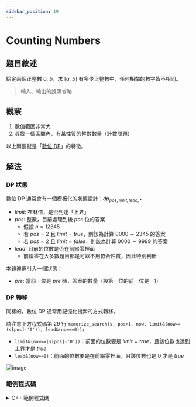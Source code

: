 ```yaml
---
sidebar_position: 19
---
```


Counting Numbers 
===

## 題目敘述
給定兩個正整數 $a,\ b$，求 $[a,\ b]$ 有多少正整數中，任何相鄰的數字皆不相同。

> 輸入、輸出的說明省略

## 觀察
1. 數值範圍非常大
2. 尋找一個區間內，有某性質的整數數量（計數問題）

以上兩個就是「[數位 DP](https://oi-wiki.org/dp/number/)」的特徵。

## 解法
### DP 狀態
數位 DP 通常會有一個模板化的狀態設計：$dp_{pos,limit,lead,*}$

- $limit$: 布林值，是否到達「上界」
- $pos$: 整數，目前處理到後 $pos$ 位的答案
	- 假設 $n = 12345$
	- 若 $pos = 2$ 且 $limit = true$，則該為計算 $0000 \sim 2345$ 的答案
	- 若 $pos = 2$ 且 $limit = false$，則該為計算 $0000 \sim 9999$ 的答案
- $lead$: 目前的位數是否在前綴零裡面
	- 前綴零在大多數題目都是可以不用符合性質，因此特別判斷

本題還需引入一個狀態：
- $pre$: 當前一位是 $pre$ 時，答案的數量（設第一位的前一位是 $-1$）

### DP 轉移
同樣的，數位 DP 通常用記憶化搜索的方式轉移。

請注意下方程式碼第 29 行 `memorize_search(s, pos+1, now, limit&(now==(s[pos]-'0')), lead&(now==0));`

- `limit&(now==(s[pos]-'0'))`：前面的位數要是 $limit = true$，且該位數也達到上界才是 $true$
- `lead&(now==0)`：前面的位數要是在前綴零裡面，且該位數也是 $0$ 才是 $true$

![image](https://hackmd.io/_uploads/rySLKPTQ0.png)

### 範例程式碼

<details>
<summary>C++ 範例程式碼</summary>

```cpp
#include <bits/stdc++.h>
using namespace std;

long long l, r;
long long dp[20][10][2][2]; // dp[pos][pre][limit][lead] = 後 pos 位，pos 前一位是 pre，（是/否）有上界，（是/否）有前綴零的答案數量

long long memorize_search(string &s, int pos, int pre, bool limit, bool lead){

    // 已經被找過了，直接回傳值
    if (dp[pos][pre][limit][lead]!=-1) return dp[pos][pre][limit][lead];

    // 已經搜尋完畢，紀錄答案並回傳
    if (pos==(int)s.size()){
        return dp[pos][pre][limit][lead] = 1;
    }

    // 枚舉目前的位數數字是多少
    long long ans = 0;
    for (int now=0 ; now<=(limit ? s[pos]-'0' : 9) ; now++){
        if (now==pre){

            // 1~9 絕對不能連續出現
            if (pre!=0) continue;

            // 如果已經不在前綴零的範圍內，0 不能連續出現
            if (lead==false) continue;
        }

        ans += memorize_search(s, pos+1, now, limit&(now==(s[pos]-'0')), lead&(now==0));
    }

    // 已經搜尋完畢，紀錄答案並回傳
    return dp[pos][pre][limit][lead] = ans;
}

// 回傳 [0, n] 有多少數字符合條件
long long find_answer(long long n){
    memset(dp, -1, sizeof(dp));
    string tmp = to_string(n);

    return memorize_search(tmp, 0, 0, true, true);
}

int main(){

    // input
    cin >> l >> r;

    // output
    cout << find_answer(r)-find_answer(l-1) << "\n";

    return 0;
}
```

</details>